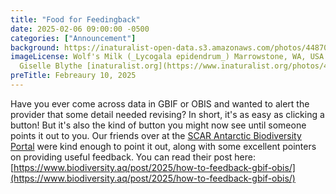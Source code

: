 ```yaml
---
title: "Food for Feedingback" 
date: 2025-02-06 09:00:00 -0500 
categories: ["Announcement"] 
background: https://inaturalist-open-data.s3.amazonaws.com/photos/448708902/original.jpeg
imageLicense: Wolf's Milk (_Lycogala epidendrum_) Marrowstone, WA, USA. by
  Giselle Blythe [inaturalist.org](https://www.inaturalist.org/photos/448708902), [CC0](https://creativecommons.org/publicdomain/zero/1.0/)
preTitle: Febreaury 10, 2025
---
```


Have you ever come across data in GBIF or OBIS and wanted to alert the provider that some detail needed revising? In short, it's as easy as clicking a button! But it's also the kind of button you might now see until someone points it out to you. Our friends over at the [SCAR Antarctic Biodiversity Portal](https://www.biodiversity.aq/) were kind enough to point it out, along with some excellent pointers on providing useful feedback.  You can read their post here: [https://www.biodiversity.aq/post/2025/how-to-feedback-gbif-obis/](https://www.biodiversity.aq/post/2025/how-to-feedback-gbif-obis/)